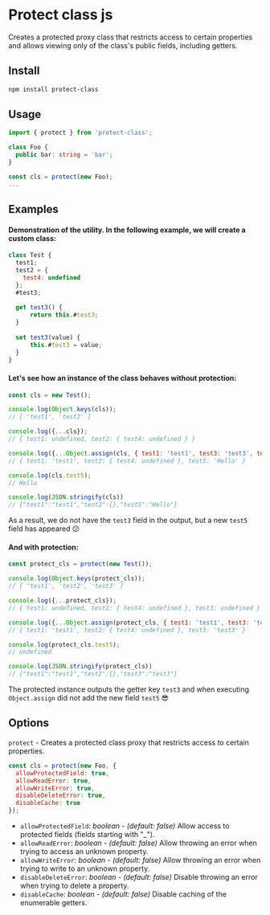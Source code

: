 # Protect class js
 
Creates a protected proxy class that restricts access to certain properties and allows viewing only of the class's public fields, including getters.

## Install

```bash
npm install protect-class
```

## Usage

```ts
import { protect } from 'protect-class';

class Foo {
  public bar: string = 'bar';
}

const cls = protect(new Foo);
...

```

## Examples

#### Demonstration of the utility. In the following example, we will create a custom class:

```js
class Test {
  test1;
  test2 = {
    test4: undefined
  };
  #test3;
  
  get test3() {
      return this.#test3;
  }
  
  set test3(value) {
      this.#test3 = value;
  }
}
```

#### Let's see how an instance of the class behaves without protection:

```js
const cls = new Test();

console.log(Object.keys(cls));
// [ 'test1', 'test2' ]

console.log({...cls}); 
// { test1: undefined, test2: { test4: undefined } }

console.log({...Object.assign(cls, { test1: 'test1', test3: 'test3', test5: 'Hello' })}); 
// { test1: 'test1', test2: { test4: undefined }, test5: 'Hello' }

console.log(cls.test5); 
// Hello

console.log(JSON.stringify(cls)) 
// {"test1":"test1","test2":{},"test5":"Hello"}
```
As a result, we do not have the `test3` field in the output, but a new `test5` field has appeared :confused:

#### And with protection:

```js
const protect_cls = protect(new Test());

console.log(Object.keys(protect_cls));
// [ 'test1', 'test2', 'test3' ]

console.log({...protect_cls});
// { test1: undefined, test2: { test4: undefined }, test3: undefined }

console.log({...Object.assign(protect_cls, { test1: 'test1', test3: 'test3', test5: 'Hello' })});
// { test1: 'test1', test2: { test4: undefined }, test3: 'test3' }

console.log(protect_cls.test5);
// undefined

console.log(JSON.stringify(protect_cls))
// {"test1":"test1","test2":{},"test3":"test3"}
```

The protected instance outputs the getter key `test3` and when executing `Object.assign` did not add the new field `test5` :sunglasses:

## Options

`protect` - Creates a protected class proxy that restricts access to certain properties.

```js
const cls = protect(new Foo, {
  allowProtectedField: true,
  allowReadError: true,
  allowWriteError: true,
  disableDeleteError: true,
  disableCache: true
});
```

* `allowProtectedField`: *boolean* - *(default: false)* Allow access to protected fields (fields starting with "_").
* `allowReadError`: *boolean* - *(default: false)* Allow throwing an error when trying to access an unknown property.
* `allowWriteError`: *boolean* - *(default: false)* Allow throwing an error when trying to write to an unknown property.
* `disableDeleteError`: *boolean* - *(default: false)* Disable throwing an error when trying to delete a property.
* `disableCache`: *boolean* - *(default: false)* Disable caching of the enumerable getters.
